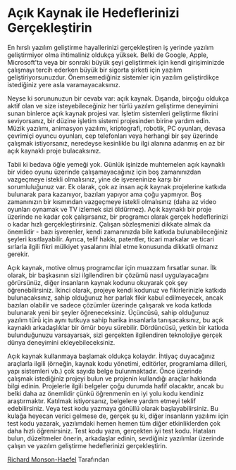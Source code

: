 # Açık Kaynak ile Hedeflerinizi Gerçekleştirin

En hırslı yazılım geliştirme hayallerinizi gerçekleştiren iş yerinde yazılım geliştirmiyor olma ihtimaliniz oldukça yüksek. Belki de Google, Apple, Microsoft'ta veya bir sonraki büyük şeyi geliştirmek için kendi girişiminizde çalışmayı tercih ederken büyük bir sigorta şirketi için yazılım geliştiriyorsunuzdur. Önemsemediğiniz sistemler için yazılım geliştirdikçe istediğiniz yere asla varamayacaksınız.

Neyse ki sorununuzun bir cevabı var: açık kaynak. Dışarıda, birçoğu oldukça aktif olan ve size isteyebileceğiniz her türlü yazılım geliştirme deneyimini sunan binlerce açık kaynak projesi var. İşletim sistemleri geliştirme fikrini seviyorsanız, bir düzine işletim sistemi projesinden birine yardım edin. Müzik yazılımı, animasyon yazılımı, kriptografi, robotik, PC oyunları, devasa çevrimiçi oyuncu oyunları, cep telefonları veya herhangi bir şey üzerinde çalışmak istiyorsanız, neredeyse kesinlikle bu ilgi alanına adanmış en az bir açık kaynaklı proje bulacaksınız.

Tabii ki bedava öğle yemeği yok. Günlük işinizde muhtemelen açık kaynaklı bir video oyunu üzerinde çalışamayacağınız için boş zamanınızdan vazgeçmeye istekli olmalısınız, yine de işvereninize karşı bir sorumluluğunuz var. Ek olarak, çok az insan açık kaynak projelerine katkıda bulunarak para kazanıyor, bazıları yapıyor ama çoğu yapmıyor. Boş zamanınızın bir kısmından vazgeçmeye istekli olmalısınız (daha az video oyunları oynamak ve TV izlemek sizi öldürmez). Açık kaynaklı bir proje üzerinde ne kadar çok çalışırsanız, bir programcı olarak gerçek hedeflerinizi o kadar hızlı gerçekleştirirsiniz. Çalışan sözleşmenizi dikkate almak da önemlidir - bazı işverenler, kendi zamanınızda bile katkıda bulunabileceğiniz şeyleri kısıtlayabilir. Ayrıca, telif hakkı, patentler, ticari markalar ve ticari sırlarla ilgili fikri mülkiyet yasalarını ihlal etme konusunda dikkatli olmanız gerekir.

Açık kaynak, motive olmuş programcılar için muazzam fırsatlar sunar. İlk olarak, bir başkasının sizi ilgilendiren bir çözümü nasıl uygulayacağını görürsünüz, diğer insanların kaynak kodunu okuyarak çok şey öğrenebilirsiniz. İkinci olarak, projeye kendi kodunuz ve fikirlerinizle katkıda bulunacaksınız, sahip olduğunuz her parlak fikir kabul edilmeyecek, ancak bazıları olabilir ve sadece çözümler üzerinde çalışarak ve koda katkıda bulunarak yeni bir şeyler öğreneceksiniz. Üçüncüsü, sahip olduğunuz yazılım türü için aynı tutkuya sahip harika insanlarla tanışacaksınız, bu açık kaynaklı arkadaşlıklar bir ömür boyu sürebilir. Dördüncüsü, yetkin bir katkıda bulunduğunuzu varsayarsak, sizi gerçekten ilgilendiren teknolojiye gerçek dünya deneyimini ekleyebileceksiniz.

Açık kaynak kullanmaya başlamak oldukça kolaydır. İhtiyaç duyacağınız araçlarla ilgili (örneğin, kaynak kodu yönetimi, editörler, programlama dilleri, yapı sistemleri vb.) çok sayıda belge bulunmaktadır. Önce üzerinde çalışmak istediğiniz projeyi bulun ve projenin kullandığı araçlar hakkında bilgi edinin. Projelerle ilgili belgeler çoğu durumda hafif olacaktır, ancak bu belki daha az önemlidir çünkü öğrenmenin en iyi yolu kodu kendiniz araştırmaktır. Katılmak istiyorsanız, belgelere yardım etmeyi teklif edebilirsiniz. Veya test kodu yazmaya gönüllü olarak başlayabilirsiniz. Bu kulağa heyecan verici gelmese de, gerçek şu ki, diğer insanların yazılımı için test kodu yazarak, yazılımdaki hemen hemen tüm diğer etkinliklerden çok daha hızlı öğrenirsiniz. Test kodu yazın, gerçekten iyi test kodu. Hataları bulun, düzeltmeler önerin, arkadaşlar edinin, sevdiğiniz yazılımlar üzerinde çalışın ve yazılım geliştirme hedeflerinizi gerçekleştirin.

[Richard Monson-Haefel](http://programmer.97things.oreilly.com/wiki/index.php/Richard_Monson-Haefel) Tarafından
